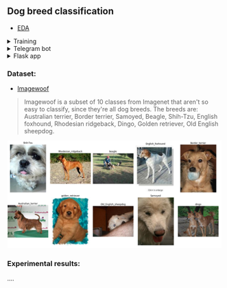 ## Dog breed classification

* [EDA](https://colab.research.google.com/drive/1tP1FnphFP3IviG3pqhoi5pBFvp5gPhy8?usp=sharing)

<details>
  <summary>Training</summary>

* [Example on colab](https://colab.research.google.com/drive/1tP1FnphFP3IviG3pqhoi5pBFvp5gPhy8?usp=sharing)

**Environment:**
```bash
https://github.com/adeshkin/classification_dogs.git 
cd classification_dogs
python3 -m venv ./venv
source venv/bin/activate
pip install -r scripts/requirements.txt
```

**Data preparation:**
```bash
cd data
bash download_data.sh
python3 prepare_data.py
```

**Training:**
```bash
cd scripts
python3 train.py /path/to/config
```
</details>
<details>
  <summary>Telegram bot</summary>

* [Telegram bot](bot/README.md)
</details>
<details>
  <summary>Flask app</summary>

* [Flask app](flask/README.md)
</details>

### Dataset: 
  * [Imagewoof](https://github.com/fastai/imagenette#imagewoof)
> Imagewoof is a subset of 10 classes from Imagenet that aren't so easy to classify, since they're all dog breeds. The breeds are: Australian terrier, Border terrier, Samoyed, Beagle, Shih-Tzu, English foxhound, Rhodesian ridgeback, Dingo, Golden retriever, Old English sheepdog. 

<img height="250" src="data/examples/classes.png" width="500"/>

### Experimental results:
....
